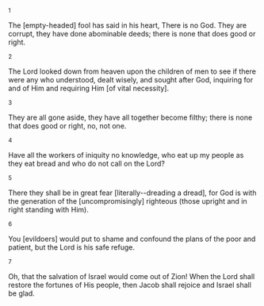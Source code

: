 <sup>1</sup> 

The [empty-headed] fool has said in his heart, There is no God. They are corrupt, they have done abominable deeds; there is none that does good or right. 

<sup>2</sup> 

The Lord looked down from heaven upon the children of men to see if there were any who understood, dealt wisely, and sought after God, inquiring for and of Him and requiring Him [of vital necessity]. 

<sup>3</sup> 

They are all gone aside, they have all together become filthy; there is none that does good or right, no, not one. 

<sup>4</sup> 

Have all the workers of iniquity no knowledge, who eat up my people as they eat bread and who do not call on the Lord? 

<sup>5</sup> 

There they shall be in great fear [literally--dreading a dread], for God is with the generation of the [uncompromisingly] righteous (those upright and in right standing with Him). 

<sup>6</sup> 

You [evildoers] would put to shame and confound the plans of the poor and patient, but the Lord is his safe refuge. 

<sup>7</sup> 

Oh, that the salvation of Israel would come out of Zion! When the Lord shall restore the fortunes of His people, then Jacob shall rejoice and Israel shall be glad.